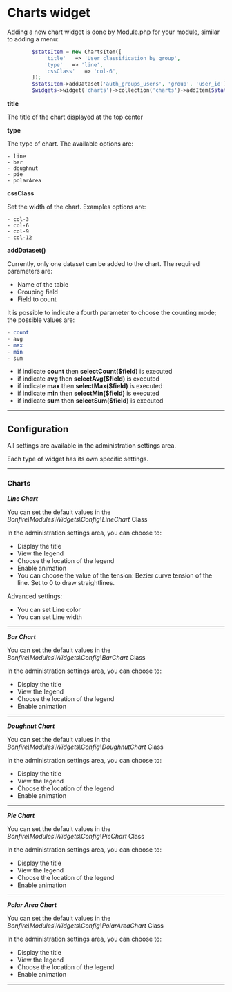 # Charts widget

Adding a new chart widget is done by Module.php for your module, similar to adding a menu:

```php
		$statsItem = new ChartsItem([
			'title'   => 'User classification by group',
			'type'   => 'line',
			'cssClass'   => 'col-6',
		]);
		$statsItem->addDataset('auth_groups_users', 'group', 'user_id');
		$widgets->widget('charts')->collection('charts')->addItem($statsItem);
```

**title**

The title of the chart displayed at the top center

**type**

The type of chart.
The available options are:
```
- line
- bar
- doughnut
- pie
- polarArea
```

**cssClass**

Set the width of the chart.
Examples options are:
```
- col-3
- col-6
- col-9
- col-12
```

**addDataset()**

Currently, only one dataset can be added to the chart. The required parameters are:

- Name of the table
- Grouping field
- Field to count

It is possible to indicate a fourth parameter to choose the counting mode; the possible values are:

```php
- count
- avg
- max
- min
- sum
```

- if indicate **count** then **selectCount($field)** is executed
- if indicate **avg** then **selectAvg($field)**  is executed
- if indicate **max** then **selectMax($field)**  is executed
- if indicate **min** then **selectMin($field)**  is executed
- if indicate **sum** then **selectSum($field)**  is executed

---

## Configuration

All settings are available in the administration settings area.

Each type of widget has its own specific settings.

---

### Charts ###

***Line Chart***

You can set the default values in the *Bonfire\Modules\Widgets\Config\LineChart* Class

In the administration settings area, you can choose to:
- Display the title
- View the legend
- Choose the location of the legend
- Enable animation
- You can choose the value of the tension: Bezier curve tension of the line. Set to 0 to draw straightlines.

Advanced settings:

- You can set Line color
- You can set Line width

---

***Bar Chart***

You can set the default values in the *Bonfire\Modules\Widgets\Config\BarChart* Class

In the administration settings area, you can choose to:
- Display the title
- View the legend
- Choose the location of the legend
- Enable animation

---

***Doughnut Chart***

You can set the default values in the *Bonfire\Modules\Widgets\Config\DoughnutChart* Class

In the administration settings area, you can choose to:
- Display the title
- View the legend
- Choose the location of the legend
- Enable animation

---

***Pie Chart***

You can set the default values in the *Bonfire\Modules\Widgets\Config\PieChart* Class

In the administration settings area, you can choose to:
- Display the title
- View the legend
- Choose the location of the legend
- Enable animation

---

***Polar Area Chart***

You can set the default values in the *Bonfire\Modules\Widgets\Config\PolarAreaChart* Class

In the administration settings area, you can choose to:
- Display the title
- View the legend
- Choose the location of the legend
- Enable animation

---
